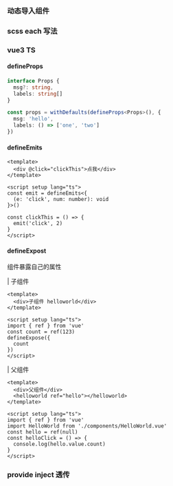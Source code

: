 ### 动态导入组件

### scss each 写法


### vue3 TS
#### defineProps

```ts
interface Props {
  msg?: string,
  labels: string[]
}

const props = withDefaults(defineProps<Props>(), {
  msg: 'hello',
  labels: () => ['one', 'two']
})
```

#### defineEmits

```vue
<template>
  <div @click="clickThis">点我</div>
</template>

<script setup lang="ts">
const emit = defineEmits<{
  (e: 'click', num: number): void
}>()

const clickThis = () => {
  emit('click', 2)
}
</script>
```

#### defineExpost

组件暴露自己的属性

| 子组件
```vue
<template>
  <div>子组件 helloworld</div>
</template>

<script setup lang="ts">
import { ref } from 'vue'
const count = ref(123)
defineExpose({
  count
})
</script>
```

| 父组件

```vue
<template>
  <div>父组件</div>
  <helloworld ref="hello"></helloworld>
</template>

<script setup lang="ts">
import { ref } from 'vue'
import HelloWorld from './components/HelloWorld.vue'
const hello = ref(null)
const helloClick = () => {
  console.log(hello.value.count)
}
</script>
```

### provide inject 透传